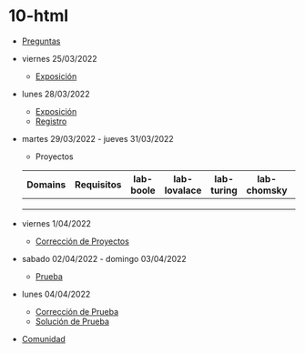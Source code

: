 # 10-html

- [Preguntas](https://escuela.it/cursos/curso-recurrencia-desarrollo-software/clase/patron)
- viernes 25/03/2022
  - [Exposición](https://escuela.it/cursos/curso-recurrencia-desarrollo-software/clase/patron)
- lunes 28/03/2022
  - [Exposición](https://escuela.it/cursos/curso-recurrencia-desarrollo-software/clase/patron)
  - [Registro](https://forms.gle/pA2QvsW32P4KtTD77)
- martes 29/03/2022 - jueves 31/03/2022
  - Proyectos
  
  |Domains|Requisitos|lab-boole|lab-lovalace|lab-turing|lab-chomsky|lab-bernersLee|
  |-------|----------|---------|------------|----------|-----------|--------------|
  |       |          |         |            |          |           |              |
  |       |          |         |            |          |           |              |
  |       |          |         |            |          |           |              |
- viernes 1/04/2022
  - [Corrección de Proyectos](https://escuela.it/cursos/curso-recurrencia-desarrollo-software/clase/patron)
- sabado 02/04/2022 - domingo 03/04/2022
  - [Prueba](https://forms.gle/hB9UJoN2PYiexctH8)
- lunes 04/04/2022
  - [Corrección de Prueba](https://escuela.it/cursos/curso-recurrencia-desarrollo-software/clase/patron)
  - [Solución de Prueba](https://docs.google.com/spreadsheets/d/1Uwtqa5VdD5wK2X7eLgkS6_th16aPnsW8pa5Ft2TyLPo/edit#gid=0)
- [Comunidad](https://app.slack.com/client/T02S3KYD464/C02TF4BHS8L)